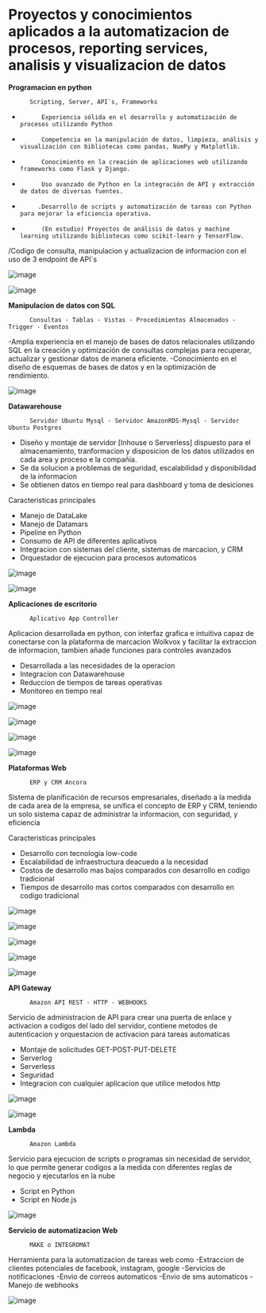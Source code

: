 # Proyectos y conocimientos aplicados a la automatizacion de procesos, reporting services, analisis y visualizacion de datos

**Programacion en python**

          Scripting, Server, API`s, Frameworks
-           Experiencia sólida en el desarrollo y automatización de procesos utilizando Python
-           Competencia en la manipulación de datos, limpieza, análisis y visualización con bibliotecas como pandas, NumPy y Matplotlib.
-           Conocimiento en la creación de aplicaciones web utilizando frameworks como Flask y Django.
-           Uso avanzado de Python en la integración de API y extracción de datos de diversas fuentes.
-          .Desarrollo de scripts y automatización de tareas con Python para mejorar la eficiencia operativa.
-           (En estudio) Proyectos de análisis de datos y machine learning utilizando bibliotecas como scikit-learn y TensorFlow.

/Codigo de consulta, manipulacion y actualizacion de informacion con el uso de 3 endpoint de API`s

![image](https://github.com/DataEngenieer/proyectos/assets/127630511/1c46652c-ddd8-41e1-ac84-c51a3014cc1c)

![image](https://github.com/DataEngenieer/proyectos/assets/127630511/60015896-b407-41e6-b33c-1f374cae299a)


**Manipulacion de datos con SQL**

          Consultas - Tablas - Vistas - Procedimientos Almacenados - Trigger - Eventos

-Amplia experiencia en el manejo de bases de datos relacionales utilizando SQL en la creación y optimización de consultas complejas para recuperar, actualizar y gestionar datos de manera eficiente. 
-Conocimiento en el diseño de esquemas de bases de datos y en la optimización de rendimiento.

![image](https://github.com/DataEngenieer/proyectos/assets/127630511/9789da8e-c57f-4443-9244-22b1c13355be)


**Datawarehouse**

          Servidor Ubuntu Mysql - Servidor AmazonRDS-Mysql - Servidor Ubuntu Postgres

* Diseño y montaje de servidor [Inhouse o Serverless] dispuesto para el almacenamiento, tranformacion y disposicion  de los datos utilizados en cada area y proceso e la compañia.
* Se da solucion a problemas de seguridad, escalabilidad y disponibilidad de la informacion
* Se obtienen datos en tiempo real para dashboard y toma de desiciones

Caracteristicas principales

- Manejo de DataLake
- Manejo de Datamars
- Pipeline en Python
- Consumo de API de diferentes aplicativos
- Integracion con sistemas del cliente, sistemas de marcacion, y CRM
- Orquestador de ejecucion para procesos automaticos

![image](https://github.com/DataEngenieer/proyectos/assets/127630511/c8ffa7a5-465a-433b-b4d1-c12d1ee28e87)

![image](https://github.com/DataEngenieer/proyectos/assets/127630511/889543dd-b4dc-4fa1-a64e-f97d7c198ed3)


**Aplicaciones de escritorio**

          Aplicativo App Controller

Aplicacion desarrollada en python, con interfaz grafica e intuitiva capaz de conectarse con la plataforma de marcacion Wolkvox y facilitar la extraccion de informacion, tambien añade funciones para controles avanzados

- Desarrollada a las necesidades de la operacion
- Integracion con Datawarehouse
- Reduccion de tiempos de tareas operativas
- Monitoreo en tiempo real

![image](https://github.com/DataEngenieer/proyectos/assets/127630511/d693aee4-9ba7-4fd9-8f29-0457224fe604)

![image](https://github.com/DataEngenieer/proyectos/assets/127630511/f3d12218-9a84-40aa-ab93-c5ae4782f9ff)

![image](https://github.com/DataEngenieer/proyectos/assets/127630511/c89b47cf-87bf-42a7-8913-09af5fef0608)

![image](https://github.com/DataEngenieer/proyectos/assets/127630511/cead4b25-da6f-4d90-abb7-e95d3cc745a1)


**Plataformas Web**

          ERP y CRM Ancora

Sistema de planificación de recursos empresariales, diseñado a la medida de cada area de la empresa, se unifica el concepto de ERP y CRM, teniendo un solo sistema capaz de administrar la informacion, con seguridad, y eficiencia

Caracteristicas principales

- Desarrollo con tecnologia low-code
- Escalabilidad de infraestructura deacuedo a la necesidad
- Costos de desarrollo mas bajos comparados con desarrollo en codigo tradicional
- Tiempos de desarrollo mas cortos comparados con desarrollo en codigo tradicional

![image](https://github.com/DataEngenieer/proyectos/assets/127630511/e11de82e-0a0e-46ad-9acd-10ea9be748c5)

![image](https://github.com/DataEngenieer/proyectos/assets/127630511/6fb65206-d92a-4870-a953-859bcdf369de)

![image](https://github.com/DataEngenieer/proyectos/assets/127630511/604e0ce2-d1f1-450b-917c-25ac29c0398f)

![image](https://github.com/DataEngenieer/proyectos/assets/127630511/01dce9a9-2dab-4d95-adc1-bc2a0d146bda)

![image](https://github.com/DataEngenieer/proyectos/assets/127630511/7874d69e-c3ab-4bfb-8e24-39116566e7ff)


**API Gateway**

          Amazon API REST - HTTP - WEBHOOKS

Servicio de administracion de API para crear una puerta de enlace y activacion a codigos del lado del servidor, contiene metodos de autenticacion y orquestacion de activacion para tareas automaticas

- Montaje de solicitudes GET-POST-PUT-DELETE
- Serverlog
- Serverless
- Seguridad
- Integracion con cualquier aplicacion que utilice metodos http 

![image](https://github.com/DataEngenieer/proyectos/assets/127630511/79726dc5-5962-41be-97b1-d338e7942d65)

![image](https://github.com/DataEngenieer/proyectos/assets/127630511/0aa2140f-c638-4b71-b78c-fe76b0974f0c)

**Lambda**

          Amazon Lambda

Servicio para ejecucion de scripts o programas sin necesidad de servidor, lo que permite generar codigos a la medida con diferentes reglas de negocio y ejecutarlos en la nube

- Script en Python
- Script en Node.js

![image](https://github.com/DataEngenieer/proyectos/assets/127630511/528136ac-5b38-4a8d-b8c0-dcf6d7af0218)

**Servicio de automatizacion Web**

          MAKE o INTEGROMAT

Herramienta para la automatizacion de tareas web como 
-Extraccion de clientes potenciales de facebook, instagram, google
-Servicios de notificaciones
-Envio de correos automaticos
-Envio de sms automaticos
-Manejo de webhooks

![image](https://github.com/DataEngenieer/proyectos/assets/127630511/6cf8667c-7561-4997-a73b-7d8ec79abc8c)
